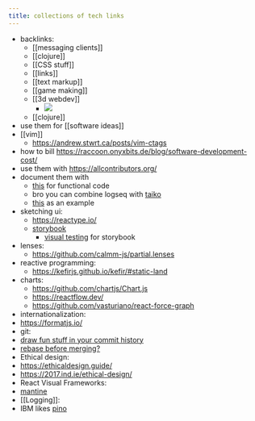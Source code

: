 ```yaml
---
title: collections of tech links
---
```


- backlinks:
	- [[messaging clients]]
	- [[clojure]]
	- [[CSS stuff]]
	- [[links]]
	- [[text markup]]
	- [[game making]]
	- [[3d webdev]]
		- <img src="/earth.jpeg" loading="lazy">
	- [[clojure]]
- use them for [[software ideas]]
- [[vim]]
	- https://andrew.stwrt.ca/posts/vim-ctags
- how to bill https://raccoon.onyxbits.de/blog/software-development-cost/
- use them with https://allcontributors.org/
- document them with
	- [this](https://github.com/JesterXL/hm-doc) for functional code
	- bro you can combine logseq with [taiko](https://github.com/getgauge/taiko)
	- [this](https://stripe.com/docs/webhooks/integration-builder) as an example
- sketching ui:
	- https://reactype.io/
	- [storybook](https://storybook.js.org/)
		- [visual testing](https://www.chromatic.com/) for storybook
- lenses:
	- https://github.com/calmm-js/partial.lenses
- reactive programming:
	- https://kefirjs.github.io/kefir/#static-land
- charts:
	- https://github.com/chartjs/Chart.js
	- https://reactflow.dev/
	- https://github.com/vasturiano/react-force-graph
- internationalization:
- https://formatjs.io/
- git:
- [draw fun stuff in your commit history](https://github.com/gelstudios/gitfiti)
- [rebase before merging?](https://www.atlassian.com/git/tutorials/rewriting-history/git-rebase)
- Ethical design:
- https://ethicaldesign.guide/
- https://2017.ind.ie/ethical-design/
- React Visual Frameworks:
- [mantine](https://mantine.dev/guides/dark-theme/)
- [[Logging]]:
- IBM likes [pino](https://github.com/pinojs/pino)